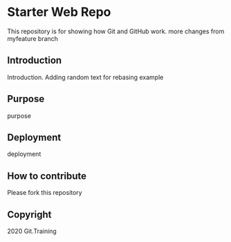 # Starter Web Repo

This repository is for showing how Git and GitHub work. more changes from myfeature branch

## Introduction

 Introduction. Adding random text for rebasing example
 
## Purpose

purpose

## Deployment

deployment

## How to contribute

Please fork this repository

## Copyright

2020 Git.Training

